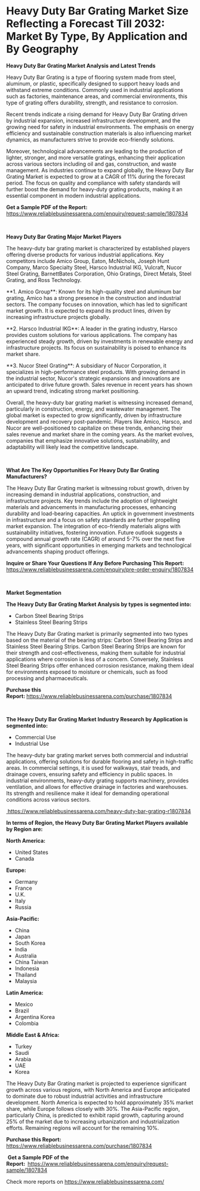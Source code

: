 <p><h1>Heavy Duty Bar Grating Market Size Reflecting a Forecast Till 2032: Market By Type, By Application and By Geography</h1></p><p><strong>Heavy Duty Bar Grating Market Analysis and Latest Trends</strong></p>
<p><p>Heavy Duty Bar Grating is a type of flooring system made from steel, aluminum, or plastic, specifically designed to support heavy loads and withstand extreme conditions. Commonly used in industrial applications such as factories, maintenance areas, and commercial environments, this type of grating offers durability, strength, and resistance to corrosion. </p><p>Recent trends indicate a rising demand for Heavy Duty Bar Grating driven by industrial expansion, increased infrastructure development, and the growing need for safety in industrial environments. The emphasis on energy efficiency and sustainable construction materials is also influencing market dynamics, as manufacturers strive to provide eco-friendly solutions. </p><p>Moreover, technological advancements are leading to the production of lighter, stronger, and more versatile gratings, enhancing their application across various sectors including oil and gas, construction, and waste management. As industries continue to expand globally, the Heavy Duty Bar Grating Market is expected to grow at a CAGR of 11% during the forecast period. The focus on quality and compliance with safety standards will further boost the demand for heavy-duty grating products, making it an essential component in modern industrial applications.</p></p>
<p><strong>Get a Sample PDF of the Report:&nbsp;</strong> <a href="https://www.reliablebusinessarena.com/enquiry/request-sample/1807834?utm_campaign=1420&utm_medium=2&utm_source=Github&utm_content=ia&utm_term=10042025&utm_id=heavy-duty-bar-grating">https://www.reliablebusinessarena.com/enquiry/request-sample/1807834</a></p>
<p>&nbsp;</p>
<p><strong>Heavy Duty Bar Grating Major Market Players</strong></p>
<p><p>The heavy-duty bar grating market is characterized by established players offering diverse products for various industrial applications. Key competitors include Amico Group, Eaton, McNichols, Joseph Hunt Company, Marco Specialty Steel, Harsco Industrial IKG, Vulcraft, Nucor Steel Grating, BarnettBates Corporation, Ohio Gratings, Direct Metals, Steel Grating, and Ross Technology.</p><p>**1. Amico Group**: Known for its high-quality steel and aluminum bar grating, Amico has a strong presence in the construction and industrial sectors. The company focuses on innovation, which has led to significant market growth. It is expected to expand its product lines, driven by increasing infrastructure projects globally.</p><p>**2. Harsco Industrial IKG**: A leader in the grating industry, Harsco provides custom solutions for various applications. The company has experienced steady growth, driven by investments in renewable energy and infrastructure projects. Its focus on sustainability is poised to enhance its market share.</p><p>**3. Nucor Steel Grating**: A subsidiary of Nucor Corporation, it specializes in high-performance steel products. With growing demand in the industrial sector, Nucor's strategic expansions and innovations are anticipated to drive future growth. Sales revenue in recent years has shown an upward trend, indicating strong market positioning.</p><p>Overall, the heavy-duty bar grating market is witnessing increased demand, particularly in construction, energy, and wastewater management. The global market is expected to grow significantly, driven by infrastructure development and recovery post-pandemic. Players like Amico, Harsco, and Nucor are well-positioned to capitalize on these trends, enhancing their sales revenue and market share in the coming years. As the market evolves, companies that emphasize innovative solutions, sustainability, and adaptability will likely lead the competitive landscape.</p></p>
<p>&nbsp;</p>
<p><strong>What Are The Key Opportunities For Heavy Duty Bar Grating Manufacturers?</strong></p>
<p><p>The Heavy Duty Bar Grating market is witnessing robust growth, driven by increasing demand in industrial applications, construction, and infrastructure projects. Key trends include the adoption of lightweight materials and advancements in manufacturing processes, enhancing durability and load-bearing capacities. An uptick in government investments in infrastructure and a focus on safety standards are further propelling market expansion. The integration of eco-friendly materials aligns with sustainability initiatives, fostering innovation. Future outlook suggests a compound annual growth rate (CAGR) of around 5-7% over the next five years, with significant opportunities in emerging markets and technological advancements shaping product offerings.</p></p>
<p><strong>Inquire or Share Your Questions If Any Before Purchasing This Report:</strong> <a href="https://www.reliablebusinessarena.com/enquiry/pre-order-enquiry/1807834?utm_campaign=1420&utm_medium=2&utm_source=Github&utm_content=ia&utm_term=10042025&utm_id=heavy-duty-bar-grating">https://www.reliablebusinessarena.com/enquiry/pre-order-enquiry/1807834</a></p>
<p>&nbsp;</p>
<p><strong>Market Segmentation</strong></p>
<p><strong>The Heavy Duty Bar Grating Market Analysis by types is segmented into:</strong></p>
<p><ul><li>Carbon Steel Bearing Strips</li><li>Stainless Steel Bearing Strips</li></ul></p>
<p><p>The Heavy Duty Bar Grating market is primarily segmented into two types based on the material of the bearing strips: Carbon Steel Bearing Strips and Stainless Steel Bearing Strips. Carbon Steel Bearing Strips are known for their strength and cost-effectiveness, making them suitable for industrial applications where corrosion is less of a concern. Conversely, Stainless Steel Bearing Strips offer enhanced corrosion resistance, making them ideal for environments exposed to moisture or chemicals, such as food processing and pharmaceuticals.</p></p>
<p><strong>Purchase this Report:&nbsp;</strong><a href="https://www.reliablebusinessarena.com/purchase/1807834?utm_campaign=1420&utm_medium=2&utm_source=Github&utm_content=ia&utm_term=10042025&utm_id=heavy-duty-bar-grating">https://www.reliablebusinessarena.com/purchase/1807834</a></p>
<p>&nbsp;</p>
<p><strong>The Heavy Duty Bar Grating Market Industry Research by Application is segmented into:</strong></p>
<p><ul><li>Commercial Use</li><li>Industrial Use</li></ul></p>
<p><p>The heavy-duty bar grating market serves both commercial and industrial applications, offering solutions for durable flooring and safety in high-traffic areas. In commercial settings, it is used for walkways, stair treads, and drainage covers, ensuring safety and efficiency in public spaces. In industrial environments, heavy-duty grating supports machinery, provides ventilation, and allows for effective drainage in factories and warehouses. Its strength and resilience make it ideal for demanding operational conditions across various sectors.</p></p>
<p><a href="https://www.reliablebusinessarena.com/heavy-duty-bar-grating-r1807834?utm_campaign=1420&utm_medium=2&utm_source=Github&utm_content=ia&utm_term=10042025&utm_id=heavy-duty-bar-grating">&nbsp;https://www.reliablebusinessarena.com/heavy-duty-bar-grating-r1807834</a></p>
<p><strong>In terms of Region, the Heavy Duty Bar Grating Market Players available by Region are:</strong></p>
<p>
    <p> <strong> North America: </strong>
        <ul>
            <li>United States</li>
            <li>Canada</li>
        </ul>
        </p> 
    <p> <strong> Europe: </strong>
        <ul>
            <li>Germany</li>
            <li>France</li>
            <li>U.K.</li>
            <li>Italy</li>
            <li>Russia</li>
        </ul>
        </p> 
    <p> <strong> Asia-Pacific: </strong>
        <ul>
            <li>China</li>
            <li>Japan</li>
            <li>South Korea</li>
            <li>India</li>
            <li>Australia</li>
            <li>China Taiwan</li>
            <li>Indonesia</li>
            <li>Thailand</li>
            <li>Malaysia</li>
        </ul>
        </p> 
    <p> <strong> Latin America: </strong>
        <ul>
            <li>Mexico</li>
            <li>Brazil</li>
            <li>Argentina Korea</li>
            <li>Colombia</li>
        </ul>
        </p> 
    <p> <strong> Middle East & Africa: </strong>
        <ul>
            <li>Turkey</li>
            <li>Saudi</li>
            <li>Arabia</li>
            <li>UAE</li>
            <li>Korea</li>
        </ul>
    </p>
    </p>
<p><p>The Heavy Duty Bar Grating market is projected to experience significant growth across various regions, with North America and Europe anticipated to dominate due to robust industrial activities and infrastructure development. North America is expected to hold approximately 35% market share, while Europe follows closely with 30%. The Asia-Pacific region, particularly China, is predicted to exhibit rapid growth, capturing around 25% of the market due to increasing urbanization and industrialization efforts. Remaining regions will account for the remaining 10%.</p></p>
<p><strong>Purchase this Report: </strong><a href="https://www.reliablebusinessarena.com/purchase/1807834?utm_campaign=1420&utm_medium=2&utm_source=Github&utm_content=ia&utm_term=10042025&utm_id=heavy-duty-bar-grating">https://www.reliablebusinessarena.com/purchase/1807834</a></p>
<p>&nbsp;<strong>Get a Sample PDF of the Report:&nbsp;&nbsp;</strong><a href="https://www.reliablebusinessarena.com/enquiry/request-sample/1807834?utm_campaign=1420&utm_medium=2&utm_source=Github&utm_content=ia&utm_term=10042025&utm_id=heavy-duty-bar-grating">https://www.reliablebusinessarena.com/enquiry/request-sample/1807834</a></p>
<p><strong></strong></p>
<p>Check more reports on <a href="https://www.reliablebusinessarena.com/?utm_campaign=1420&utm_medium=2&utm_source=Github&utm_content=ia&utm_term=10042025&utm_id=heavy-duty-bar-grating">https://www.reliablebusinessarena.com/</a></p>